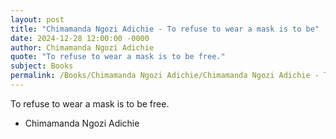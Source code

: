 ```yaml
---
layout: post
title: "Chimamanda Ngozi Adichie - To refuse to wear a mask is to be"
date: 2024-12-28 12:00:00 -0000
author: Chimamanda Ngozi Adichie
quote: "To refuse to wear a mask is to be free."
subject: Books
permalink: /Books/Chimamanda Ngozi Adichie/Chimamanda Ngozi Adichie - To refuse to wear a mask is to be
---
```


To refuse to wear a mask is to be free.

- Chimamanda Ngozi Adichie
